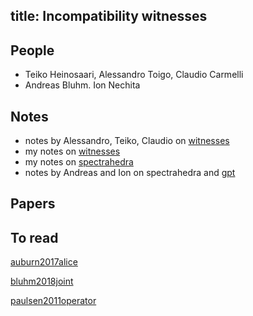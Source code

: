 title: Incompatibility witnesses
---
## People

* Teiko Heinosaari, Alessandro Toigo, Claudio Carmelli
* Andreas Bluhm. Ion Nechita

## Notes

* notes by Alessandro, Teiko, Claudio on [witnesses](witnesses/toigo.pdf)
* my notes on [witnesses](witnesses/aj_witnesses.pdf)
* my notes on [spectrahedra](witnesses/aj_spectrahedra.pdf)
* notes by Andreas and Ion on spectrahedra and [gpt](witnesses/bluhm.pdf)

## Papers


## To read

[auburn2017alice](auburn2017alice)

[bluhm2018joint](bluhm2018joint)

[paulsen2011operator](paulsen2011operator)


